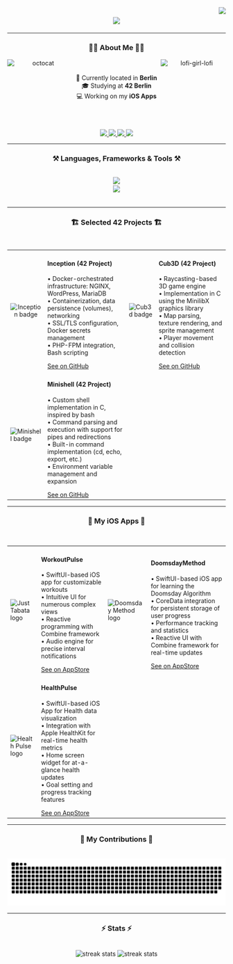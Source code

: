 


<!--- VIS![gmail](https://github.com/user-attachments/assets/9bbd6d1d-291c-4b30-b8dc-12f3e94c4a57)
ITORS BADGE -->

<img align="right" src="https://visitor-badge.laobi.icu/badge?page_id=Roibos22.Roibos22&left_color=%23a8072b&right_color=%23a8072b" />
 
<!--- HEADER -->

<h3 align="center">
  <img src="https://readme-typing-svg.herokuapp.com?font=Ubunutu+Mono&weight=1200&size=35&duration=4000&pause=500&color=a8072b&center=true&vCenter=true&width=700&height=70&lines=hi+welt!👋;My+Name+is+Leon+Grimmeisen!;"/>
</h3>

<hr/>

<!--- INTRO -->

<h3 align="center">👨‍🚀 About Me 👨‍🚀</h3>

<p align="center">
  <img src="https://github.com/user-attachments/assets/2931f3ed-7fcd-4c87-b408-e6ac59d85588" alt="lofi-girl-lofi" width="150" align="right";>
  <img src="https://github.com/user-attachments/assets/dc3befa1-3508-427e-bbfb-4d14795369a8" alt="octocat" width="150" align="left";>
  <br><br>
  📍 Currently located in <strong>Berlin</strong><br>
  🎓 Studying at <strong>42 Berlin</strong><br>
  💻 Working on my <strong>iOS Apps</strong>
  <br><br>
</p>

<br>

<!--- BADGES -->
<p align="center">
  <a href="mailto:grimmeisen.leon@gmail.com">
    <img src="https://github.com/user-attachments/assets/be9233f3-4566-458b-8135-ddf3079cde8e" height="40";"/>
  </a>
  <a href="https://linkedin.com/in/leon-grimmeisen" target="_blank">
    <img src="https://github.com/user-attachments/assets/8a5b451b-0857-489c-8a9c-3723d0ab38fd" height="40";"/>
  </a>
  <a href="https://leongrimmeisen.de" target="_blank">
    <img src="https://github.com/user-attachments/assets/0d7be76f-1dba-4584-b19c-963502692e34" height="40";"/>
  </a>
  <a href="https://apps.apple.com/at/developer/leon-grimmeisen/id1654025400" target="_blank">
    <img src="https://github.com/user-attachments/assets/07bed951-5aaf-4d32-bf71-68bc7a32495d" height="40";"/>
  </a>
</p>

<hr/>

<!--- FRAMEWORKS AND TOOLS -->
 
<h3 align="center">⚒️ Languages, Frameworks & Tools ⚒️</h3>
<br/>

<div align="center">
    <img src="https://skillicons.dev/icons?i=c,cpp,swift,python,javascript,html,css" /> <br>
    <img src="https://skillicons.dev/icons?i=bash,linux,git,docker,vscode,figma,github" />
</div>

<br/>
<hr/>

<!--- SELECTED 42 PROJECTS -->

<h3 align="center">🏗 Selected 42 Projects 🏗</h3>
<br/>

<table align="center">
  <tr>
   <!--- INCEPTION -->
    <td style="text-align: center;"><img src="https://github.com/user-attachments/assets/14187509-941c-469e-a83b-b3a73c2cf3f0" width="150" alt="Inception badge"/></td>
    <td>
      <h4>Inception (42 Project)</h4>
      <p>
        • Docker-orchestrated infrastructure: NGINX, WordPress, MariaDB<br>
        • Containerization, data persistence (volumes), networking<br>
        • SSL/TLS configuration, Docker secrets management<br>
        • PHP-FPM integration, Bash scripting
      </p>
      <a href="https://github.com/Roibos22/Inception">See on GitHub</a>
    </td>
    <!--- Cub3d -->
    <td><img src="https://github.com/user-attachments/assets/16a2456a-161f-4586-82ae-225e6572c4c7" width="150" alt="Cub3d badge"/></td>
    <td>
     <h4>Cub3D (42 Project)</h4>
     <p>
       • Raycasting-based 3D game engine<br>
       • Implementation in C using the MinilibX graphics library<br>
       • Map parsing, texture rendering, and sprite management<br>
       • Player movement and collision detection
     </p>
     <a href="https://github.com/Roibos22/cub3d">See on GitHub</a>
    </td>
  </tr>
  <tr>
    <!--- Cub3d -->
    <td><img src="https://github.com/user-attachments/assets/af6fb564-fb7a-441d-83aa-2e78e2e0647a" width="150" alt="Minishell badge"/></td>
    <td>
     <h4>Minishell (42 Project)</h4>
     <p>
       • Custom shell implementation in C, inspired by bash<br>
       • Command parsing and execution with support for pipes and redirections<br>
       • Built-in command implementation (cd, echo, export, etc.)<br>
       • Environment variable management and expansion
     </p>
     <a href="https://github.com/Roibos22/minihell">See on GitHub</a>
    </td>
  </tr>
</table>

<hr/>

<!--- SELECTED APPS -->

<h3 align="center">📱 My iOS Apps 📱</h3>
<br/>

<table align="center">
   <tr>
        <!--- WorkoutPulse -->
    <td> <img src="https://github.com/user-attachments/assets/1d72a6e7-8017-4ffd-a0d8-d660cd18d96c" width="130" alt="Just Tabata logo"/></td>
    <td>
     <h4>WorkoutPulse</h4>
     <p>
      • SwiftUI-based iOS app for customizable workouts<br>
      • Intuitive UI for numerous complex views<br>
      • Reactive programming with Combine framework<br>
      • Audio engine for precise interval notifications<br>
     </p>
     <a href="https://apps.apple.com/us/app/justtabata-tabata-timer/id6444348524">See on AppStore</a>
    </td>
    <!--- DoomsdayMethod -->
    <td><img src="https://github.com/user-attachments/assets/04bc9a74-ec21-4019-b1b6-e426fea3657b" width="130" alt="Doomsday Method logo"/></td>
    <td>
     <h4>DoomsdayMethod</h4>
     <p>
      • SwiftUI-based iOS app for learning the Doomsday Algorithm<br>
      • CoreData integration for persistent storage of user progress<br>
      • Performance tracking and statistics<br>
      • Reactive UI with Combine framework for real-time updates<br>
     </p>
     <a href="https://apps.apple.com/us/app/doomsday-method/id6447447000">See on AppStore</a>
    </td>
  <tr>
    <!--- HealthPulse -->
    <td><img src="https://github.com/user-attachments/assets/3678e54e-9842-4909-afb9-f137a931a695" width="130" alt="Health Pulse logo"/></td>
    <td>
     <h4>HealthPulse</h4>
     <p>
       • SwiftUI-based iOS App for Health data visualization<br>
       • Integration with Apple HealthKit for real-time health metrics<br>
       • Home screen widget for at-a-glance health updates<br>
       • Goal setting and progress tracking features
     </p>
     <a href="https://apps.apple.com/us/app/health-pulse/id6497484745">See on AppStore</a>
    </td>
  </tr>
  </tr>
</table>

<hr/>

<!--- SNAKE EATING CONTRIBUTIONS -->
<div align="center">
  <h3>🐍 My Contributions 🐍</h4>
  <br>
  <img alt="snake eating my contributions" src="https://raw.githubusercontent.com/Roibos22/Roibos22/output/github-contribution-grid-snake.svg" />
  
</div>

<hr/>

<!--- GITHUB STATS -->

<!--- 
![Anurag's GitHub stats](https://github-readme-stats.vercel.app/api?username=Roibos22&theme=dark&show_icons=true)
-->

<h3 align="center">⚡ Stats ⚡</h3>
<br>

<div align=center>
  <img width=500 src="https://streak-stats.demolab.com?user=Roibos22&theme=dracula&border_radius=10&size_weight=0.5&count_weight=0.5" alt="streak stats"/>
  <img width=310 src="https://github-readme-stats-mocha-tau.vercel.app/api/top-langs/?username=Roibos22&langs_count=8&layout=compact&theme=dracula&border_radius=10&size_weight=0.5&count_weight=0.5&exclude_repo=github-readme-stats" alt="streak stats"/>
<br/>

</div>
